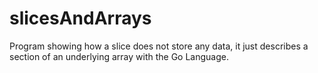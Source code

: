 # slicesAndArrays
Program showing how a slice does not store any data, it just describes a section of an underlying array with the Go Language.
